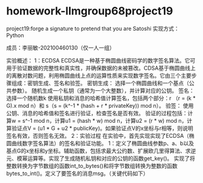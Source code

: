 # homework-llmgroup68project19
project19:forge a signature to pretend that you are Satoshi
实现方式：Python

成员：李丽敏-202100460130（仅一人一组）

实验概述：
  1：ECDSA
        ECDSA是一种基于椭圆曲线密码学的数字签名算法。它可用于验证数据的完整性和真实性，并确保数据的未被篡改。CDSA基于椭圆曲线上的离散对数问题，利用椭圆曲线上点的运算性质来实现数字签名。它由三个主要步骤组成：密钥生成、签名和验签。
     密钥生成：
        选择一个椭圆曲线和一个基点（公共参数）。
       随机生成一个私钥（通常为一个大整数），并计算对应的公钥。
    签名：
       选择一个随机数k
       使用私钥和消息的哈希值计算签名，包括两个部分：r （r = (k * G).x mod n）和 s（s = (k^-1 * (hash + r * privateKey)) mod n）。
    验签：
       使用公钥、消息的哈希值和签名进行验证，检查签名是否有效。
       验证的过程包括：计算w = s^-1 mod n，计算u1 = (hash * w) mod n，计算u2 = (r * w) mod n，计算验证点V = (u1 * G + u2 * publicKey)。如果验证点V的x坐标与r相等，则说明签名有效，否则签名无效。
2：实验过程
    在实验中，首先实现实现了ECDSA（椭圆曲线数字签名算法）的签名和验证功能。
     1：定义了椭圆曲线参数p、a、b以及基点G的x坐标和y坐标。辅助函数，包括求最大公约数、扩展欧几里得算法、求逆元、模幂运算等。实现了生成随机私钥和对应的公钥的函数get_key()。
实现了将整数转换为字节数组的函数int_to_bytes()和将字节数组转换为整数的函数bytes_to_int()。定义了要签名的消息msg。（关键代码如下）

